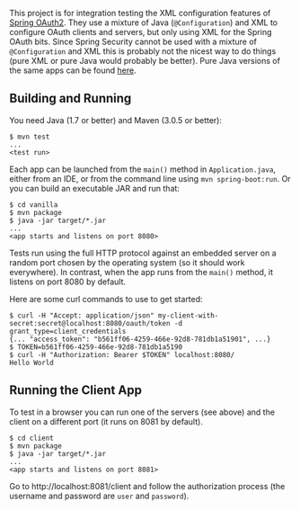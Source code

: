 This project is for integration testing the XML configuration features
of
[Spring OAuth2](https://github.com/spring-projects/spring-security-oauth).
They use a mixture of Java (`@Configuration`) and XML to configure
OAuth clients and servers, but only using XML for the Spring OAuth
bits. Since Spring Security cannot be used with a mixture of
`@Configuration` and XML this is probably not the nicest way to do
things (pure XML or pure Java would probably be better). Pure Java
versions of the same apps can be found
[here](https://github.com/dsyer/spring-oauth-integration-tests).

## Building and Running

You need Java (1.7 or better) and Maven (3.0.5 or better):

```
$ mvn test
...
<test run>
```

Each app can be launched from the `main()` method in
`Application.java`, either from an IDE, or from the command line using
`mvn spring-boot:run`. Or you can build an executable JAR and run
that:

```
$ cd vanilla
$ mvn package
$ java -jar target/*.jar
...
<app starts and listens on port 8080>
```

Tests run using the full HTTP protocol against an embedded server on a
random port chosen by the operating system (so it should work
everywhere). In contrast, when the app runs from the `main()` method,
it listens on port 8080 by default.

Here are some curl commands to use to get started:

```
$ curl -H "Accept: application/json" my-client-with-secret:secret@localhost:8080/oauth/token -d grant_type=client_credentials
{... "access_token": "b561ff06-4259-466e-92d8-781db1a51901", ...}
$ TOKEN=b561ff06-4259-466e-92d8-781db1a5190
$ curl -H "Authorization: Bearer $TOKEN" localhost:8080/
Hello World
```

## Running the Client App

To test in a browser you can run one of the servers (see above) and
the client on a different port (it runs on 8081 by default).

```
$ cd client
$ mvn package
$ java -jar target/*.jar 
...
<app starts and listens on port 8081>
```

Go to http://localhost:8081/client and follow the authorization process (the
username and password are `user` and `password`).
